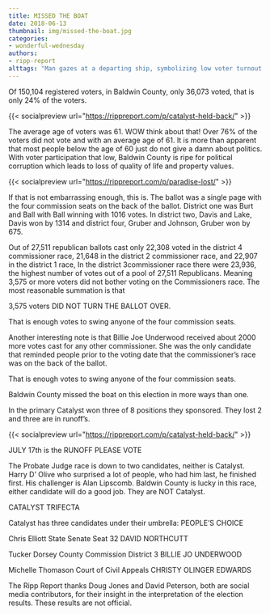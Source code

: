 ```yaml
---
title: MISSED THE BOAT
date: 2018-06-13
thumbnail: img/missed-the-boat.jpg
categories:
- wonderful-wednesday
authors:
- ripp-report
alttags: "Man gazes at a departing ship, symbolizing low voter turnout in Baldwin County and potential political consequences"
---
```

Of 150,104 registered voters, in Baldwin County, only 36,073 voted, that is only 24% of the voters.

{{< socialpreview url="https://rippreport.com/p/catalyst-held-back/" >}}

The average age of voters was 61. WOW think about that! Over 76% of the voters did not vote and with an average age of 61. It is more than apparent that most people below the age of 60 just do not give a damn about politics. With voter participation that low, Baldwin County is ripe for political corruption which leads to loss of quality of life and property values.

{{< socialpreview url="https://rippreport.com/p/paradise-lost/" >}}

If that is not embarrassing enough, this is. The ballot was a single page with the four commission seats on the back of the ballot. District one was Burt and Ball with Ball winning with 1016 votes. In district two, Davis and Lake, Davis won by 1314 and district four, Gruber and Johnson, Gruber won by 675.

Out of 27,511 republican ballots cast only 22,308 voted in the district 4 commissioner race, 21,648 in the district 2 commissioner race, and 22,907 in the district 1 race, In the district 3commissioner race there were 23,936, the highest number of votes out of a pool of 27,511 Republicans. Meaning 3,575 or more voters did not bother voting on the Commissioners race. The most reasonable summation is that

3,575 voters DID NOT TURN THE BALLOT OVER.

That is enough votes to swing anyone of the four commission seats.

Another interesting note is that Billie Joe Underwood received about 2000 more votes cast for any other commissioner. She was the only candidate that reminded people prior to the voting date that the commissioner’s race was on the back of the ballot.

That is enough votes to swing anyone of the four commission seats.

Baldwin County missed the boat on this election in more ways than one.

In the primary Catalyst won three of 8 positions they sponsored. They lost 2 and three are in runoff’s.

{{< socialpreview url="https://rippreport.com/p/catalyst-held-back/" >}}

JULY 17th is the RUNOFF PLEASE VOTE

The Probate Judge race is down to two candidates, neither is Catalyst. Harry D’ Olive who surprised a lot of people, who had him last, he finished first. His challenger is Alan Lipscomb. Baldwin County is lucky in this race, either candidate will do a good job. They are NOT Catalyst.

CATALYST TRIFECTA

Catalyst has three candidates under their umbrella: PEOPLE’S CHOICE

Chris Elliott State Senate Seat 32 DAVID NORTHCUTT

Tucker Dorsey County Commission District 3 BILLIE JO UNDERWOOD

Michelle Thomason Court of Civil Appeals CHRISTY OLINGER EDWARDS

The Ripp Report thanks Doug Jones and David Peterson, both are social media contributors, for their insight in the interpretation of the election results. These results are not official.

